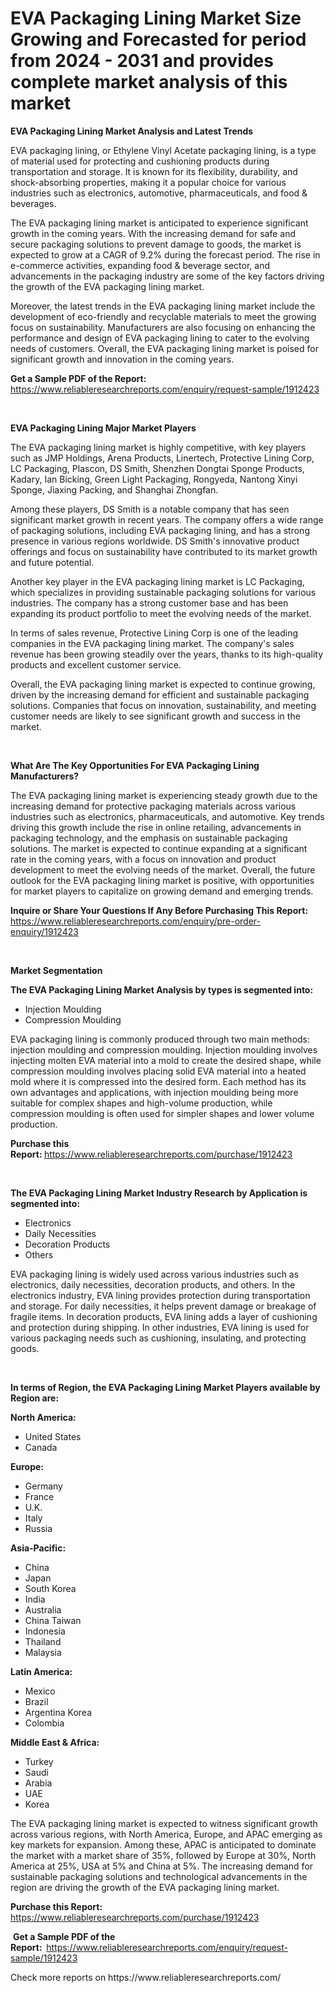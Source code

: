 <p><h1>EVA Packaging Lining Market Size Growing and Forecasted for period from 2024 - 2031 and provides complete market analysis of this market</h1></p><p><strong>EVA Packaging Lining Market Analysis and Latest Trends</strong></p>
<p><p>EVA packaging lining, or Ethylene Vinyl Acetate packaging lining, is a type of material used for protecting and cushioning products during transportation and storage. It is known for its flexibility, durability, and shock-absorbing properties, making it a popular choice for various industries such as electronics, automotive, pharmaceuticals, and food & beverages.</p><p>The EVA packaging lining market is anticipated to experience significant growth in the coming years. With the increasing demand for safe and secure packaging solutions to prevent damage to goods, the market is expected to grow at a CAGR of 9.2% during the forecast period. The rise in e-commerce activities, expanding food & beverage sector, and advancements in the packaging industry are some of the key factors driving the growth of the EVA packaging lining market.</p><p>Moreover, the latest trends in the EVA packaging lining market include the development of eco-friendly and recyclable materials to meet the growing focus on sustainability. Manufacturers are also focusing on enhancing the performance and design of EVA packaging lining to cater to the evolving needs of customers. Overall, the EVA packaging lining market is poised for significant growth and innovation in the coming years.</p></p>
<p><strong>Get a Sample PDF of the Report:&nbsp;</strong> <a href="https://www.reliableresearchreports.com/enquiry/request-sample/1912423">https://www.reliableresearchreports.com/enquiry/request-sample/1912423</a></p>
<p>&nbsp;</p>
<p><strong>EVA Packaging Lining Major Market Players</strong></p>
<p><p>The EVA packaging lining market is highly competitive, with key players such as JMP Holdings, Arena Products, Linertech, Protective Lining Corp, LC Packaging, Plascon, DS Smith, Shenzhen Dongtai Sponge Products, Kadary, Ian Bicking, Green Light Packaging, Rongyeda, Nantong Xinyi Sponge, Jiaxing Packing, and Shanghai Zhongfan.</p><p>Among these players, DS Smith is a notable company that has seen significant market growth in recent years. The company offers a wide range of packaging solutions, including EVA packaging lining, and has a strong presence in various regions worldwide. DS Smith's innovative product offerings and focus on sustainability have contributed to its market growth and future potential.</p><p>Another key player in the EVA packaging lining market is LC Packaging, which specializes in providing sustainable packaging solutions for various industries. The company has a strong customer base and has been expanding its product portfolio to meet the evolving needs of the market.</p><p>In terms of sales revenue, Protective Lining Corp is one of the leading companies in the EVA packaging lining market. The company's sales revenue has been growing steadily over the years, thanks to its high-quality products and excellent customer service.</p><p>Overall, the EVA packaging lining market is expected to continue growing, driven by the increasing demand for efficient and sustainable packaging solutions. Companies that focus on innovation, sustainability, and meeting customer needs are likely to see significant growth and success in the market.</p></p>
<p>&nbsp;</p>
<p><strong>What Are The Key Opportunities For EVA Packaging Lining Manufacturers?</strong></p>
<p><p>The EVA packaging lining market is experiencing steady growth due to the increasing demand for protective packaging materials across various industries such as electronics, pharmaceuticals, and automotive. Key trends driving this growth include the rise in online retailing, advancements in packaging technology, and the emphasis on sustainable packaging solutions. The market is expected to continue expanding at a significant rate in the coming years, with a focus on innovation and product development to meet the evolving needs of the market. Overall, the future outlook for the EVA packaging lining market is positive, with opportunities for market players to capitalize on growing demand and emerging trends.</p></p>
<p><strong>Inquire or Share Your Questions If Any Before Purchasing This Report:</strong> <a href="https://www.reliableresearchreports.com/enquiry/pre-order-enquiry/1912423">https://www.reliableresearchreports.com/enquiry/pre-order-enquiry/1912423</a></p>
<p>&nbsp;</p>
<p><strong>Market Segmentation</strong></p>
<p><strong>The EVA Packaging Lining Market Analysis by types is segmented into:</strong></p>
<p><ul><li>Injection Moulding</li><li>Compression Moulding</li></ul></p>
<p><p>EVA packaging lining is commonly produced through two main methods: injection moulding and compression moulding. Injection moulding involves injecting molten EVA material into a mold to create the desired shape, while compression moulding involves placing solid EVA material into a heated mold where it is compressed into the desired form. Each method has its own advantages and applications, with injection moulding being more suitable for complex shapes and high-volume production, while compression moulding is often used for simpler shapes and lower volume production.</p></p>
<p><strong>Purchase this Report:&nbsp;</strong><a href="https://www.reliableresearchreports.com/purchase/1912423">https://www.reliableresearchreports.com/purchase/1912423</a></p>
<p>&nbsp;</p>
<p><strong>The EVA Packaging Lining Market Industry Research by Application is segmented into:</strong></p>
<p><ul><li>Electronics</li><li>Daily Necessities</li><li>Decoration Products</li><li>Others</li></ul></p>
<p><p>EVA packaging lining is widely used across various industries such as electronics, daily necessities, decoration products, and others. In the electronics industry, EVA lining provides protection during transportation and storage. For daily necessities, it helps prevent damage or breakage of fragile items. In decoration products, EVA lining adds a layer of cushioning and protection during shipping. In other industries, EVA lining is used for various packaging needs such as cushioning, insulating, and protecting goods.</p></p>
<p>&nbsp;</p>
<p><strong>In terms of Region, the EVA Packaging Lining Market Players available by Region are:</strong></p>
<p>
    <p> <strong> North America: </strong>
        <ul>
            <li>United States</li>
            <li>Canada</li>
        </ul>
        </p> 
    <p> <strong> Europe: </strong>
        <ul>
            <li>Germany</li>
            <li>France</li>
            <li>U.K.</li>
            <li>Italy</li>
            <li>Russia</li>
        </ul>
        </p> 
    <p> <strong> Asia-Pacific: </strong>
        <ul>
            <li>China</li>
            <li>Japan</li>
            <li>South Korea</li>
            <li>India</li>
            <li>Australia</li>
            <li>China Taiwan</li>
            <li>Indonesia</li>
            <li>Thailand</li>
            <li>Malaysia</li>
        </ul>
        </p> 
    <p> <strong> Latin America: </strong>
        <ul>
            <li>Mexico</li>
            <li>Brazil</li>
            <li>Argentina Korea</li>
            <li>Colombia</li>
        </ul>
        </p> 
    <p> <strong> Middle East & Africa: </strong>
        <ul>
            <li>Turkey</li>
            <li>Saudi</li>
            <li>Arabia</li>
            <li>UAE</li>
            <li>Korea</li>
        </ul>
    </p>
    </p>
<p><p>The EVA packaging lining market is expected to witness significant growth across various regions, with North America, Europe, and APAC emerging as key markets for expansion. Among these, APAC is anticipated to dominate the market with a market share of 35%, followed by Europe at 30%, North America at 25%, USA at 5% and China at 5%. The increasing demand for sustainable packaging solutions and technological advancements in the region are driving the growth of the EVA packaging lining market.</p></p>
<p><strong>Purchase this Report: </strong><a href="https://www.reliableresearchreports.com/purchase/1912423">https://www.reliableresearchreports.com/purchase/1912423</a></p>
<p>&nbsp;<strong>Get a Sample PDF of the Report:&nbsp;&nbsp;</strong><a href="https://www.reliableresearchreports.com/enquiry/request-sample/1912423">https://www.reliableresearchreports.com/enquiry/request-sample/1912423</a></p>
<p><strong></strong></p>
<p>Check more reports on https://www.reliableresearchreports.com/</p>